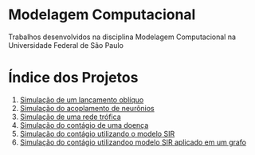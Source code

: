 # Modelagem Computacional
Trabalhos desenvolvidos na disciplina Modelagem Computacional na Universidade Federal de São Paulo



# Índice dos Projetos
1. [Simulação de um lançamento oblíquo](https://github.com/joaopaulorocha052/modelagem-computacional/blob/main/Projeto1_LancamentoObliquo.ipynb)
2. [Simulação do acoplamento de neurônios](https://github.com/joaopaulorocha052/modelagem-computacional/blob/main/Projeto_2.ipynb)
3. [Simulação de uma rede trófica](https://github.com/joaopaulorocha052/modelagem-computacional/blob/main/Projeto_3.ipynb)
4. [Simulação do contágio de uma doença](https://github.com/joaopaulorocha052/modelagem-computacional/blob/main/Projeto_4_(1).ipynb)
5. [Simulação do contágio utilizando o modelo SIR](https://github.com/joaopaulorocha052/modelagem-computacional/blob/main/Projeto_5.ipynb)
6. [Simulação do contágio utilizandoo modelo SIR aplicado em um grafo](https://github.com/joaopaulorocha052/modelagem-computacional/blob/main/Projeto_6%20(1).ipynb)
